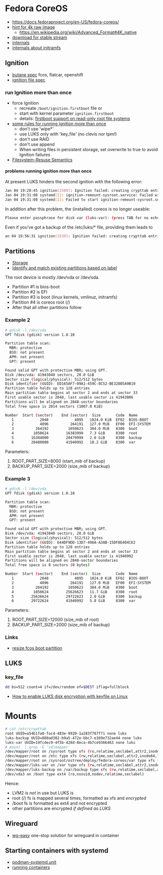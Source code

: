 # Fedora CoreOS

* https://docs.fedoraproject.org/en-US/fedora-coreos/
* [hint for 4k raw image](https://stevetech.me/posts/find-4k-native-ssds)
  + https://en.wikipedia.org/wiki/Advanced_Format#4K_native
* [download for stable stream](https://fedoraproject.org/de/coreos/download?stream=stable&arch=x86_64#download_section)
* [internals](https://github.com/coreos/fedora-coreos-tracker/blob/main/internals/README-internals.md)
* [internals about initramfs](https://github.com/coreos/fedora-coreos-tracker/blob/main/internals/README-initramfs.md)


## Ignition

* [butane spec](https://coreos.github.io/butane/specs/) fcos, flatcar, openshift
* [ignition file spec](https://coreos.github.io/ignition/specs/)

### run Ignition more than once

* force Ignition
  + recreate `/boot/ignition.firstboot` file or
  + start with kernel parameter `ignition.firstboot`
  + details: [firstboot support on read-only root file systems](https://github.com/coreos/ignition/issues/1049)
* [some rules for running ignition more than once](https://docs.fedoraproject.org/en-US/fedora-coreos/live-booting/)
  + don't use 'wipe*'
  + use LUKS only with 'key_file' (no clevis nor tpm!)
  + don't use RAID
  + don't use append
  + When writing files in persistent storage, set overwrite to true to avoid Ignition failures
* [Filesystem-Resuse Semantics](https://coreos.github.io/ignition/operator-notes/#filesystem-reuse-semantics)

#### problems running ignition more than once

At present LUKS hinders the second ignition with the following error:

```bash
Jan 04 19:28:45 ignition[1509]: Ignition failed: creating crypttab entries: adding luks related files: error creating /sysroot/etc/luks/luks-backup: error creating file "/sysroot/etc/luks/luks-backup": A file exists there already and overwrite is false
Jan 04 19:31:08 systemd[1]: ignition-remount-sysroot.service: Failed with result 'exit-code'.
Jan 04 19:31:08 systemd[1]: Failed to start ignition-remount-sysroot.service - Remount /sysroot read-write for Ignition.
```

In addition after this problem, the (installed) coreos is no longer useable:

```bash
Please enter passphrase for disk var (luks-var): (press TAB for no echo)
```

Even if you've got a backup of the /etc/luks/* file, providing them leads to

```bash
an 04 19:56:31 ignition[1539]: Ignition failed: creating crypttab entries: adding luks related files: error creating /sysroot/etc/luks/luks-backup: error creating file "/sysroot/etc/luks/luks-backup": A file exists there already and overwrite is false
```

## Partitions

* [Storage](https://docs.fedoraproject.org/en-US/fedora-coreos/storage/)
* [Identify and match existing partitions based on label](https://github.com/coreos/ignition/issues/1219)

The root device is mostly /dev/vda or /dev/sda.

* Partition #1 is bios-boot
* Partition #2 is EFI
* Partition #3 is boot (linux kernels, vmlinuz, initramfs)
* Partition #4 is coreos root (/)
* After that all other partitions follow

### Example 2

```bash
# gdisk -l /dev/vda
GPT fdisk (gdisk) version 1.0.10

Partition table scan:
  MBR: protective
  BSD: not present
  APM: not present
  GPT: present

Found valid GPT with protective MBR; using GPT.
Disk /dev/vda: 41943040 sectors, 20.0 GiB
Sector size (logical/physical): 512/512 bytes
Disk identifier (GUID): ED165AF7-09A1-459C-8C52-BE328B5A9B10
Partition table holds up to 128 entries
Main partition table begins at sector 2 and ends at sector 33
First usable sector is 2048, last usable sector is 41943006
Partitions will be aligned on 2048-sector boundaries
Total free space is 2014 sectors (1007.0 KiB)

Number  Start (sector)    End (sector)  Size       Code  Name
   1            2048            4095   1024.0 KiB  EF02  BIOS-BOOT
   2            4096          264191   127.0 MiB   EF00  EFI-SYSTEM
   3          264192         1050623   384.0 MiB   8300  boot
   4         1050624        16383999   7.3 GiB     8300  root
   5        16384000        20479999   2.0 GiB     8300  backup
   6        20480000        41940992   10.2 GiB    8300  var
```

Parameters:
1. ROOT_PART_SIZE=8000 (start_mib of backup)
2. BACKUP_PART_SIZE=2000 (size_mib of backup)

### Example 3

```bash
# gdisk -l /dev/vda
GPT fdisk (gdisk) version 1.0.10

Partition table scan:
  MBR: protective
  BSD: not present
  APM: not present
  GPT: present

Found valid GPT with protective MBR; using GPT.
Disk /dev/vda: 41943040 sectors, 20.0 GiB
Sector size (logical/physical): 512/512 bytes
Disk identifier (GUID): 644DF9DD-13D7-496A-A3AB-15DF8E404C62
Partition table holds up to 128 entries
Main partition table begins at sector 2 and ends at sector 33
First usable sector is 2048, last usable sector is 41940992
Partitions will be aligned on 2048-sector boundaries
Total free space is 0 sectors (0 bytes)

Number  Start (sector)    End (sector)  Size       Code  Name
   1            2048            4095   1024.0 KiB  EF02  BIOS-BOOT
   2            4096          264191   127.0 MiB   EF00  EFI-SYSTEM
   3          264192         1050623   384.0 MiB   8300  boot
   4         1050624        25626623   11.7 GiB    8300  root
   5        25626624        29722623   2.0 GiB     8300  backup
   6        29722624        41940992   5.8 GiB     8300  var
```

Parameters:
1. ROOT_PART_SIZE=12000 (size_mib of root)
2. BACKUP_PART_SIZE=2000 (size_mib of backup)

### Links

* [resize fcos boot partition](https://www.aleskandro.com/posts/resize-boot-partition-fedora-coreos/)

## LUKS

### key_file

```bash
dd bs=512 count=4 if=/dev/random of=$DEST iflag=fullblock
```

* [How to enable LUKS disk encryption with keyfile on Linux](https://www.cyberciti.biz/hardware/cryptsetup-add-enable-luks-disk-encryption-keyfile-linux/)

# Mounts

```bash
# cat /etc/crypttab 
root UUID=a54b1fa0-fac4-483e-9920-1a283f787f71 none luks
luks-backup UUID=880ad382-b9a5-472e-bbc7-e169e732ae44 none luks
luks-var UUID=19fcdec9-4f5b-428d-8eca-4b7ce9366463 none luks
# mount  | grep -E 'vd|mapper'
/dev/mapper/root on /sysroot type xfs (ro,relatime,seclabel,attr2,inode64,logbufs=8,logbsize=32k,prjquota)
/dev/mapper/root on /etc type xfs (rw,relatime,seclabel,attr2,inode64,logbufs=8,logbsize=32k,prjquota)
/dev/mapper/root on /sysroot/ostree/deploy/fedora-coreos/var type xfs (rw,relatime,seclabel,attr2,inode64,logbufs=8,logbsize=32k,prjquota)
/dev/mapper/luks-var on /var type xfs (rw,relatime,seclabel,attr2,inode64,logbufs=8,logbsize=32k,noquota)
/dev/mapper/luks-backup on /var/backup type xfs (rw,relatime,seclabel,attr2,inode64,logbufs=8,logbsize=32k,noquota)
/dev/vda3 on /boot type ext4 (ro,nosuid,nodev,relatime,seclabel)
```

Hence:

* LVM2 is _not_ in use but LUKS is
* root (/) fs is mapped several times, formatted as xfs and _encrypted_
* /boot fs is formatted as ext4 and _not_ encrypted
* other partitions are encrypted _if defined as LUKS_

## Wireguard

* [wg-easy](https://github.com/wg-easy/wg-easy) one-stop solution for wireguard in container

## Starting containers with systemd

* [podman-systemd.unit](https://docs.podman.io/en/latest/markdown/podman-systemd.unit.5.html)
* [running containers](https://docs.fedoraproject.org/en-US/fedora-coreos/running-containers/)
